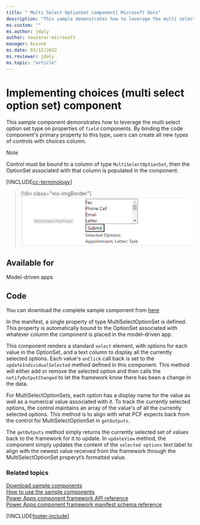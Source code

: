 ```yaml
---
title: " Multi Select OptionSet component| Microsoft Docs" 
description: "This sample demonstrates how to leverage the multi select option set type on properties of field components." 
ms.custom: ""
ms.author: jdaly
author: noazarur-microsoft
manager: kvivek
ms.date: 03/12/2022
ms.reviewer: jdaly
ms.topic: "article"
---
```

# Implementing  choices (multi select option set) component

This sample component demonstrates how to leverage the multi select option set type on properties of `field` components. By binding the code component's primary property to this type, users can create all new types of controls with choices column.

> [!NOTE]
> Control must be bound to a column of type `MultiSelectOptionSet`, then the OptionSet associated with that column is populated in the component. 


[!INCLUDE[cc-terminology](../../data-platform/includes/cc-terminology.md)]

> [!div class="mx-imgBorder"]
> ![Multi select option set component.](../media/multi-select-option-set-control.png "Multi select option set component")

## Available for

Model-driven apps

## Code 

You can download the complete sample component from [here](https://github.com/microsoft/PowerApps-Samples/tree/master/component-framework/MultiSelectOptionSetControl)

In the manifest, a single property of type MultiSelectOptionSet is defined. This property is automatically bound to the OptionSet associated with whatever column the component is placed in the model-driven app.

This component renders a standard `select` element, with options for each value in the OptionSet, and a text column to display all the currently selected options. Each value's `onClick` call back is set to the `updateIndividualSelected` method defined in this component. This method will either add or remove the selected option and then calls the `notifyOutputChanged` to let the framework know there has been a change in the data.

For MultiSelectOptionSets, each option has a display name for the value as well as a numerical value associated with it. To track the currently selected options, the control maintains an array of the value's of all the currently selected options. This method is to align with what PCF expects back from the control for MultiSelectOptionSet in `getOutputs`.

The `getOutputs` method simply returns the currently selected set of values back to the framework for it to update. In `updateView` method, the component simply updates the content of the `selected options` text label to align with the newest value received from the framework through the MultiSelectOptionSet properyt’s formatted value.



### Related topics

[Download sample components](https://github.com/microsoft/PowerApps-Samples/tree/master/component-framework)<br/>
[How to use the sample components](../use-sample-components.md)<br/>
[Power Apps component framework API reference](../reference/index.md)<br/>
[Power Apps component framework manifest schema reference](../manifest-schema-reference/index.md)

[!INCLUDE[footer-include](../../../includes/footer-banner.md)]